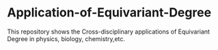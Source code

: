 # Application-of-Equivariant-Degree
This repository shows the Cross-disciplinary applications of Equivariant Degree in physics, biology, chemistry,etc.
